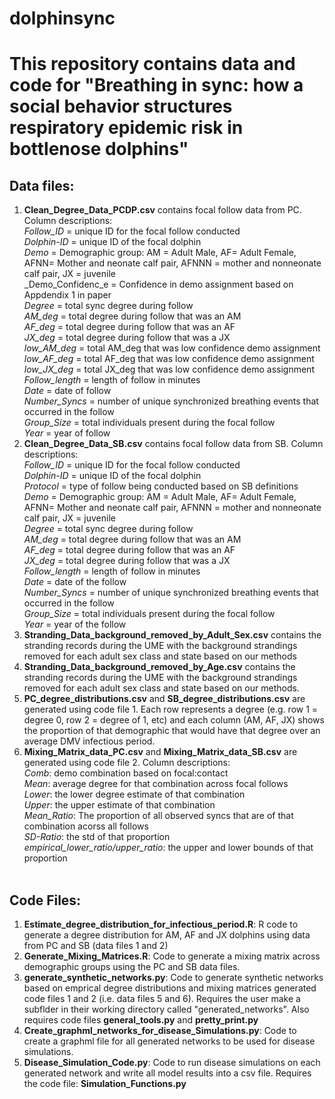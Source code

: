 # dolphinsync

# This repository contains data and code for "Breathing in sync: how a social behavior structures respiratory epidemic risk in bottlenose dolphins"

## Data files:</br>

1. **Clean_Degree_Data_PCDP.csv** contains focal follow data from PC. Column descriptions: </br>
   _Follow_ID_ = unique ID for the focal follow conducted</br>
   _Dolphin-ID_ = unique ID of the focal dolphin</br>
   _Demo_ = Demographic group: AM = Adult Male, AF= Adult Female, AFNN= Mother and neonate calf pair, AFNNN = mother and nonneonate calf pair, JX = juvenile</br>
   _Demo_Confidenc_e = Confidence in demo assignment based on Appdendix 1 in paper</br>
   _Degree_ = total sync degree during follow</br>
   _AM_deg_ = total degree during follow that was an AM</br>
   _AF_deg_ = total degree during follow that was an AF</br>
   _JX_deg_ = total degree during follow that was a JX</br>
   _low_AM_deg_ = total AM_deg that was low confidence demo assignment</br>
   _low_AF_deg_ = total AF_deg that was low confidence demo assignment</br>
   _low_JX_deg_ = total JX_deg that was low confidence demo assignment</br>
   _Follow_length_ = length of follow in minutes</br>
   _Date_ = date of follow</br>
   _Number_Syncs_ = number of unique synchronized breathing events that occurred in the follow</br>
   _Group_Size_ = total individuals present during the focal follow</br>
   _Year_ = year of follow</br>
2. **Clean_Degree_Data_SB.csv** contains focal follow data from SB. Column descriptions:</br>
   _Follow_ID_ = unique ID for the focal follow conducted</br>
   _Dolphin-ID_ = unique ID of the focal dolphin</br>
   _Protocol_ = type of follow being conducted based on SB definitions</br>
   _Demo_ = Demographic group: AM = Adult Male, AF= Adult Female, AFNN= Mother and neonate calf pair, AFNNN = mother and nonneonate calf pair, JX = juvenile</br>
   _Degree_ = total sync degree during follow</br>
   _AM_deg_ = total degree during follow that was an AM</br>
   _AF_deg_ = total degree during follow that was an AF</br>
   _JX_deg_ = total degree during follow that was a JX</br>
   _Follow_length_ = length of follow in minutes</br>
   _Date_ = date of the follow </br>
   _Number_Syncs_ = number of unique synchronized breathing events that occurred in the follow </br>
   _Group_Size_ = total individuals present during the focal follow</br>
   _Year_ = year of the follow </br>
3. **Stranding_Data_background_removed_by_Adult_Sex.csv** contains the stranding records during the UME with the background strandings removed for each adult sex class and state based on our methods</br>
4. **Stranding_Data_background_removed_by_Age.csv** contains the stranding records during the UME with the background strandings removed for each adult sex class and state based on our methods.</br>
5. **PC_degree_distributions.csv** and **SB_degree_distributions.csv** are generated using code file 1. Each row represents a degree (e.g. row 1 = degree 0, row 2 = degree of 1, etc) and each column (AM, AF, JX) shows the proportion of that demographic that would have that degree over an average DMV infectious period.</br>
6. **Mixing_Matrix_data_PC.csv** and  **Mixing_Matrix_data_SB.csv** are generated using code file 2. Column descriptions:</br>
   _Comb_: demo combination based on focal:contact</br>
   _Mean_: average degree for that combination across focal follows</br>
   _Lower_: the lower degree estimate of that combination</br>
   _Upper_: the upper estimate of that combination</br>
   _Mean_Ratio_: The proportion of all observed syncs that are of that combination acorss all follows </br>
   _SD-Ratio_: the std of that proportion </br>
   _empirical_lower_ratio/upper_ratio_: the upper and lower bounds of that proportion </br></br>

## Code Files:</br>

1. **Estimate_degree_distribution_for_infectious_period.R**: R code to generate a degree distribution for AM, AF and JX dolphins using data from PC and SB (data files 1 and 2) </br>
2. **Generate_Mixing_Matrices.R**: Code to generate a mixing matrix across demographic groups using the PC and SB data files.</br>
3. **generate_synthetic_networks.py**: Code to generate synthetic networks based on emprical degree distributions and mixing matrices generated code files 1 and 2 (i.e. data files 5 and 6). Requires the user make a subflder in their working directory called "generated_networks". Also requires code files **general_tools.py** and **pretty_print.py**</br>
4. **Create_graphml_networks_for_disease_Simulations.py**: Code to create a graphml file for all generated networks to be used for disease simulations.</br>
5. **Disease_Simulation_Code.py**: Code to run disease simulations on each generated network and write all model results into a csv file. Requires the code file: **Simulation_Functions.py**</br>


